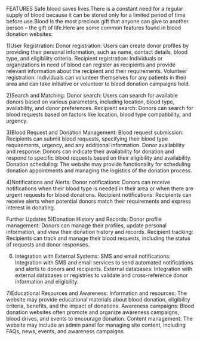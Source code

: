 FEATURES
Safe blood saves lives.There is a constant need for a regular supply of blood because it can be stored only for a limited period of time before use.Blood is the most precious gift that anyone can give to another person – the gift of life.Here are some common features found in blood donation websites:

1)User Registration:
Donor registration: Users can create donor profiles by providing their personal information, such as name, contact details, blood type, and eligibility criteria.
Recipient registration: Individuals or organizations in need of blood can register as recipients and provide relevant information about the recipient and their requirements.
Volunteer registration: Individuals can volunteer themselves for any patients in their area and can take initiative or volunteer to blood donation campaigns held.

2)Search and Matching:
Donor search: Users can search for available donors based on various parameters, including location, blood type, availability, and donor preferences.
Recipient search: Donors can search for blood requests based on factors like location, blood type compatibility, and urgency.

3)Blood Request and Donation Management:
Blood request submission: Recipients can submit blood requests, specifying their blood type requirements, urgency, and any additional information.
Donor availability and response: Donors can indicate their availability for donation and respond to specific blood requests based on their eligibility and availability.
Donation scheduling: The website may provide functionality for scheduling donation appointments and managing the logistics of the donation process.

4)Notifications and Alerts:
Donor notifications: Donors can receive notifications when their blood type is needed in their area or when there are urgent requests for blood donations.
Recipient notifications: Recipients can receive alerts when potential donors match their requirements and express interest in donating.

Further Updates
5)Donation History and Records:
Donor profile management: Donors can manage their profiles, update personal information, and view their donation history and records.
Recipient tracking: Recipients can track and manage their blood requests, including the status of requests and donor responses.

6) Integration with External Systems:
SMS and email notifications: Integration with SMS and email services to send automated notifications and alerts to donors and recipients.
External databases: Integration with external databases or registries to validate and cross-reference donor information and eligibility.

7)Educational Resources and Awareness:
Information and resources: The website may provide educational materials about blood donation, eligibility criteria, benefits, and the impact of donations.
Awareness campaigns: Blood donation websites often promote and organize awareness campaigns, blood drives, and events to encourage donation.
 Content management: The website may include an admin panel for managing site content, including FAQs, news, events, and awareness campaigns.


